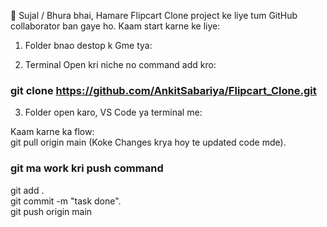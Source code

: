 👋 Sujal / Bhura bhai,
Hamare Flipcart Clone project ke liye tum GitHub collaborator ban gaye ho. Kaam start karne ke liye:

 1. Folder bnao destop k Gme tya: 


 1. Terminal Open kri niche no command add kro:  
### git clone https://github.com/AnkitSabariya/Flipcart_Clone.git

3. Folder open karo, VS Code ya terminal me:

Kaam karne ka flow:  
git pull origin main
(Koke Changes krya hoy te updated code mde). 
 
### git ma work kri push command

git add .  
git commit -m "task done".   
git push origin main


